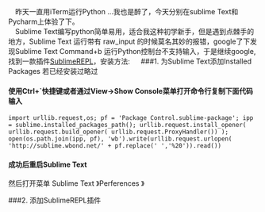 　昨天一直用iTerm运行Python ...我也是醉了，今天分别在sublime Text和Pycharm上体验了下。</br>
　Sublime Text编写python简单易用，适合我这种初学新手，但是遇到点棘手的地方，Sublime Text 运行带有 raw_input 的时候莫名其妙的报错，google了下发现Sublime Text Command+b 运行Python控制台不支持输入，于是继续google,找到一款插件[SublimeREPL](https://github.com/wuub/SublimeREPL)，安装方法:
　
###1. 为Sublime Text添加Installed Packages
若已经安装过略过
#### 使用Ctrl+`快捷键或者通过View->Show Console菜单打开命令行复制下面代码输入
	
	import urllib.request,os; pf = 'Package Control.sublime-package'; ipp = sublime.installed_packages_path(); urllib.request.install_opener( urllib.request.build_opener( urllib.request.ProxyHandler()) ); open(os.path.join(ipp, pf), 'wb').write(urllib.request.urlopen( 'http://sublime.wbond.net/' + pf.replace(' ','%20')).read())
#### 成功后重启Sublime Text
然后打开菜单 Sublime Text 》Perferences 》
	
###2. 添加SublimeREPL插件
#### 
